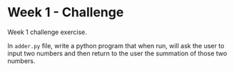 # Week 1 - Challenge

Week 1 challenge exercise.

In `adder.py` file, write a python program that when run, will ask the user to input two numbers and then return to the user the summation of those two numbers.
